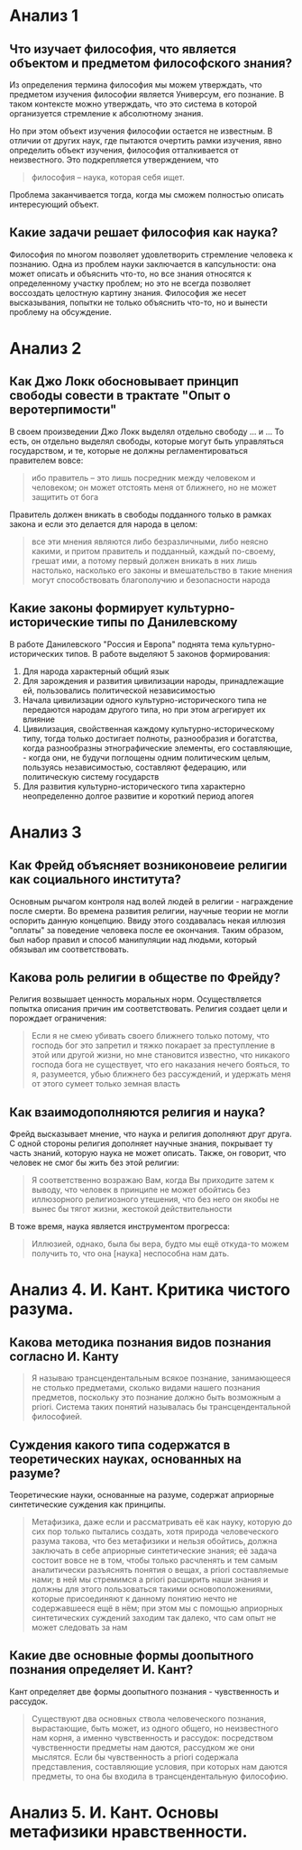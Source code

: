# Анализ 1
## Что изучает философия, что является объектом и предметом философского знания?
Из определения термина философия мы можем утверждать, что предметом изучения философии является Универсум, его познание. В таком контексте можно утверждать, что это система в которой организуется стремление к абсолютному знания.

Но при этом объект изучения философии остается не известным. В отличии от других наук, где пытаются очертить рамки изучения, явно определить объект изучения, философия отталкивается от неизвестного. Это подкрепляется утверждением, что
>философия – наука, которая себя ищет.

Проблема заканчивается тогда, когда мы сможем полностью описать интересующий объект.

## Какие задачи решает философия как наука?

Философия по многом позволяет удовлетворить стремление человека к познанию. Одна из проблем науки заключается в капсульности: она может описать и объяснить что-то, но все знания относятся к определенному участку проблем; но это не всегда позволяет воссоздать целостную картину знания. Философия же несет высказывания, попытки не только объяснить что-то, но и вынести проблему на обсуждение.

# Анализ 2
## Как Джо Локк обосновывает принцип свободы совести в трактате "Опыт о веротерпимости"

В своем произведении Джо Локк выделял отдельно свободу ... и ...
То есть, он отдельно выделял свободы, которые могут быть управляться государством, и те, которые не должны регламентироваться правителем вовсе:
> ибо правитель – это лишь посредник между человеком и человеком; он может отстоять меня от ближнего, но не может защитить от бога

Правитель должен вникать в свободы подданного только в рамках закона и если это делается для народа в целом:
> все эти мнения являются либо безразличными, либо неясно какими, и притом правитель и подданный, каждый по-своему, грешат ими, а потому первый должен вникать в них лишь настолько, насколько его законы и вмешательство в такие мнения могут способствовать благополучию и безопасности народа

## Какие законы формирует культурно-исторические типы по Данилевскому

В работе Данилевского "Россия и Европа" поднята тема  культурно-исторических типов. В работе выделяют 5 законов формирования:
1. Для народа характерный общий язык
2. Для зарождения и развития цивилизации народы, принадлежащие ей, пользовались политической независимостью
3. Начала цивилизации одного культурно-исторического типа не передаются народам другого типа, но при этом агрегирует их влияние
4. Цивилизация, свойственная каждому культурно-историческому типу, тогда только достигает полноты, разнообразия и богатства, когда разнообразны этнографические элементы, его составляющие, - когда они, не будучи поглощены одним политическим целым, пользуясь независимостью, составляют федерацию, или политическую систему государств
5. Для развития культурно-исторического типа характерно неопределенно долгое развитие и короткий период апогея

# Анализ 3
## Как Фрейд объясняет возниконовеие религии как социального института?

Основным рычагом контроля над волей людей в религии - награждение после смерти. Во времена развития религии, научные теории не могли оспорить данную концепцию. Ввиду этого создавалась некая иллюзия "оплаты" за поведение человека после ее окончания. Таким образом, был набор правил и способ манипуляции над людьми, который обязывал им соответствовать.

## Какова роль религии в обществе по Фрейду?

Религия возвышает ценность моральных норм. Осуществляется попытка описания причин им соответствовать. Религия создает цели и порождает ограничения:
>  Если я не смею убивать своего ближнего только потому, что господь бог это запретил и тяжко покарает за преступление в этой или другой жизни, но мне становится известно, что никакого господа бога не существует, что его наказания нечего бояться, то я, разумеется, убью ближнего без рассуждений, и удержать меня от этого сумеет только земная власть

## Как взаимодополняются религия и наука?

Фрейд высказывает мнение, что наука и религия дополняют друг друга. С одной стороны религия дополняет научные знания, покрывает ту часть знаний, которую наука не может описать. Также, он говорит, что человек не смог бы жить без этой религии:
> Я соответственно возражаю Вам, когда Вы приходите затем к выводу, что человек в принципе не может обойтись без иллюзорного религиозного утешения, что без него он якобы не вынес бы тягот жизни, жестокой действительности

В тоже время, наука является инструментом прогресса:
> Иллюзией, однако, была бы вера, будто мы ещё откуда-то можем получить то, что она [наука] неспособна нам дать.

# Анализ 4. И. Кант. Критика чистого разума.
## Какова методика познания видов познания согласно И. Канту
>Я называю трансцендентальным всякое познание, занимающееся не столько предметами, сколько видами нашего познания предметов, поскольку это познание должно быть возможным a priori. Система таких понятий называлась бы трансцендентальной философией.

## Суждения какого типа содержатся в теоретических науках, основанных на разуме?

Теоретические науки, основанные на разуме, содержат априорные синтетические суждения как принципы.
> Метафизика, даже если и рассматривать её как науку, которую до сих пор только пытались создать, хотя природа человеческого разума такова, что без метафизики и нельзя обойтись, должна заключать в себе априорные синтетические знания; её задача состоит вовсе не в том, чтобы только расчленять и тем самым аналитически разъяснять понятия о вещах, a priori составляемые нами; в ней мы стремимся a priori расширить наши знания и должны для этого пользоваться такими основоположениями, которые присоединяют к данному понятию нечто не содержавшееся ещё в нём; при этом мы с помощью априорных синтетических суждений заходим так далеко, что сам опыт не может следовать за нам

## Какие две основные формы доопытного познания определяет И. Кант?

Кант определяет две формы доопытного познания - чувственность и рассудок.
> Существуют два основных ствола человеческого познания, вырастающие, быть может, из одного общего, но неизвестного нам корня, а именно чувственность и рассудок: посредством чувственности предметы нам даются, рассудком же они мыслятся. Если бы чувственность a priori содержала представления, составляющие условия, при которых нам даются предметы, то она бы входила в трансцендентальную философию.

# Анализ 5. И. Кант. Основы метафизики нравственности.